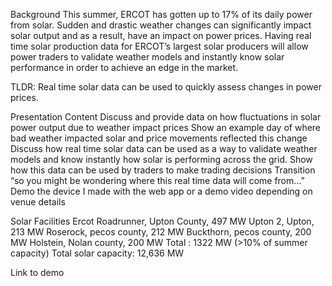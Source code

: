 Background
This summer, ERCOT has gotten up to 17% of its daily power from solar. Sudden and drastic weather changes can significantly impact solar output and as a result, have an impact on power prices. Having real time solar production data for ERCOT’s largest solar producers will allow power traders to validate weather models and instantly know solar performance in order to achieve an edge in the market.

TLDR: Real time solar data can be used to quickly assess changes in power prices.

Presentation Content
Discuss and provide data on how fluctuations in solar power output due to weather impact prices
Show an example day of where bad weather impacted solar and price movements reflected this change
Discuss how real time solar data can be used as a way to validate weather models and know instantly how solar is performing across the grid.
Show how this data can be used by traders to make trading decisions
Transition “so you might be wondering where this real time data will come from…”
Demo the device I made with the web app or a demo video depending on venue details

Solar Facilities Ercot
Roadrunner, Upton County, 497 MW
Upton 2, Upton, 213 MW
Roserock, pecos county, 212 MW
Buckthorn,  pecos county, 200 MW
Holstein, Nolan county, 200 MW
Total : 1322 MW (>10% of summer capacity)
Total solar capacity: 12,636 MW

Link to demo
